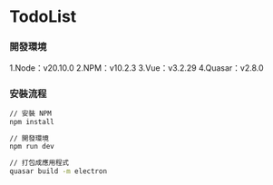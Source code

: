 # TodoList

### 開發環境
1.Node：v20.10.0
2.NPM：v10.2.3
3.Vue：v3.2.29
4.Quasar：v2.8.0

### 安裝流程
```bash
// 安裝 NPM
npm install

// 開發環境
npm run dev

// 打包成應用程式
quasar build -m electron
```